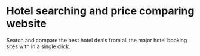 # Hotel searching and price comparing website
 Search and compare the best hotel deals from all the major hotel booking sites with in a single click.
